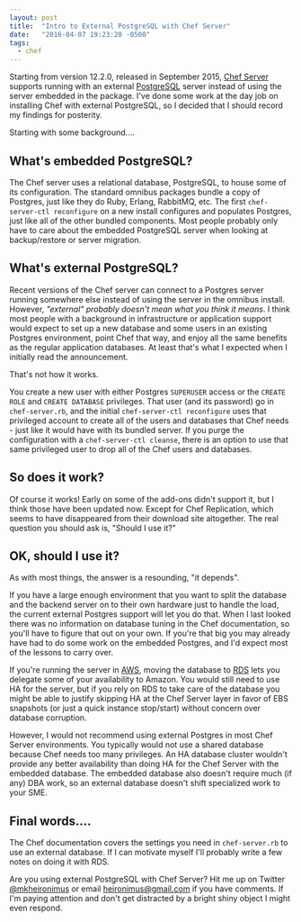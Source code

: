 ```yaml
---
layout: post
title:  "Intro to External PostgreSQL with Chef Server"
date:   "2016-04-07 19:23:20 -0500"
tags:
  - chef
---
```


Starting from version 12.2.0, released in September 2015, [Chef
Server](https://www.chef.io/) supports running with an external
[PostgreSQL](http://www.postgresql.org/) server instead of using the server
embedded in the package. I've done some work at the day job on installing Chef
with external PostgreSQL, so I decided that I should record my findings for
posterity.

Starting with some background....

## What's embedded PostgreSQL?

The Chef server uses a relational database, PostgreSQL, to house some of its
configuration. The standard omnibus packages bundle a copy of Postgres, just
like they do Ruby, Erlang, RabbitMQ, etc. The first `chef-server-ctl
reconfigure` on a new install configures and populates Postgres, just like all
of the other bundled components. Most people probably only have to care about
the embedded PostgreSQL server when looking at backup/restore or server
migration.

## What's external PostgreSQL?

Recent versions of the Chef server can connect to a Postgres server running
somewhere else instead of using the server in the omnibus install. However,
*"external" probably doesn't mean what you think it means*. I think most people
with a background in infrastructure or application support would expect to set
up a new database and some users in an existing Postgres environment, point
Chef that way, and enjoy all the same benefits as the regular application
databases. At least that's what I expected when I initially read the
announcement.

That's not how it works.

You create a new user with either Postgres `SUPERUSER` access or the `CREATE
ROLE` and `CREATE DATABASE` privileges. That user (and its password) go in
`chef-server.rb`, and the initial `chef-server-ctl reconfigure` uses that
privileged account to create all of the users and databases that Chef needs -
just like it would have with its bundled server. If you purge the configuration
with a `chef-server-ctl cleanse`, there is an option to use that same
privileged user to drop all of the Chef users and databases.

## So does it work?

Of course it works! Early on some of the add-ons didn't support it, but I think
those have been updated now. Except for Chef Replication, which seems to have
disappeared from their download site altogether. The real question you should
ask is, "Should I use it?"

## OK, should I use it?

As with most things, the answer is a resounding, "it depends".

If you have a large enough environment that you want to split the database and
the backend server on to their own hardware just to handle the load, the
current external Postgres support will let you do that. When I last looked
there was no information on database tuning in the Chef documentation, so
you'll have to figure that out on your own. If you're that big you may already
have had to do some work on the embedded Postgres, and I'd expect most of the
lessons to carry over.

If you're running the server in [AWS](https://aws.amazon.com/), moving the
database to [RDS](https://aws.amazon.com/rds/) lets you delegate some of your
availability to Amazon. You would still need to use HA for the server, but if
you rely on RDS to take care of the database you might be able to justify
skipping HA at the Chef Server layer in favor of EBS snapshots (or just a quick
instance stop/start) without concern over database corruption.

However, I would not recommend using external Postgres in most Chef Server
environments. You typically would not use a shared database because Chef needs
too many privileges. An HA database cluster wouldn't provide any better
availability than doing HA for the Chef Server with the embedded database. The
embedded database also doesn't require much (if any) DBA work, so an external
database doesn't shift specialized work to your SME.

## Final words....

The Chef documentation covers the settings you need in `chef-server.rb` to use
an external database. If I can motivate myself I'll probably write a few notes
on doing it with RDS.

Are you using external PostgreSQL with Chef Server? Hit me up on Twitter
[@mkheironimus](https://twitter.com/mkheironimus) or email
[heironimus@gmail.com](mailto:heironimus@gmail.com) if you have comments. If
I'm paying attention and don't get distracted by a bright shiny object I might
even respond.

